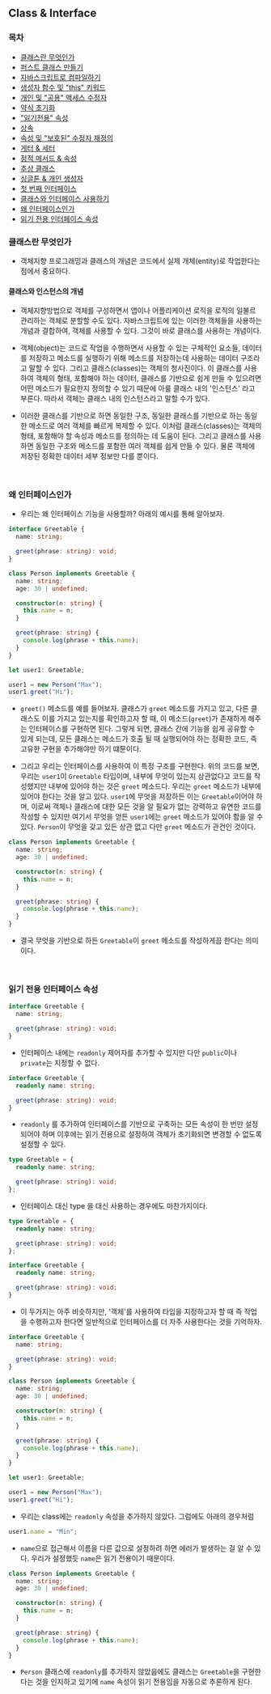 ## Class & Interface

### 목차

- [클래스란 무엇인가](#클래스란-무엇인가)
- [퍼스트 클래스 만들기](#퍼스트-클래스-만들기)
- [자바스크립트로 컴파일하기](#자바스크립트로-컴파일하기)
- [생성자 함수 및 "this" 키워드](#생성자-함수-및-this-키워드)
- [개인 및 "공용" 액세스 수정자](#개인-및-공용-액세스-수정자)
- [약식 초기화](#약식-초기화)
- ["읽기전용" 속성](#읽기전용-속성)
- [상속](#상속)
- [속성 및 "보호된" 수정자 재정의](#속성-및-보호된-수정자-재정의)
- [게터 & 세터](#게터-&-세터)
- [정적 메서드 & 속성](#정적-메서드-&-속성)
- [추상 클래스](#추상-클래스)
- [싱글톤 & 개인 생성자](#싱글톤-&-개인-생성자)
- [첫 번째 인터페이스](#첫-번째-인터페이스)
- [클래스와 인터페이스 사용하기](#클래스와-인터페이스-사용하기)
- [왜 인터페이스인가](#왜-인터페이스인가)
- [읽기 전용 인터페이스 속성](#읽기-전용-인터페이스-속성)

### 클래스란 무엇인가

- 객체지향 프로그래밍과 클래스의 개념은 코드에서 실제 개체(entity)로 작업한다는 점에서 중요하다.

#### 클래스와 인스턴스의 개념

- 객체지향방법으로 객체를 구성하면서 앱이나 어플리케이션 로직을 로직의 일불르 관리하는 객체로 분할할 수도 있다. 자바스크립트에 있는 이러한 객체들을 사용하는 개념과 결합하여, 객체를 사용할 수 있다. 그것이 바로 클래스를 사용하는 개념이다.

- 객체(object)는 코드로 작업을 수행하면서 사용할 수 있는 구체적인 요소들, 데이터를 저장하고 메소드를 실행하기 위해 메소드를 저장하는데 사용하는 데이터 구조라고 말할 수 있다. 그리고 클래스(classes)는 객체의 청사진이다. 이 클래스를 사용하여 객체의 형태, 포함해야 하는 데이터, 클래스를 기반으로 쉽게 만들 수 있으려면 어떤 메소드가 필요한지 정의할 수 있기 때문에 아룰 클래스 내의 '인스턴스' 라고 부른다. 따라서 객체는 클래스 내의 인스턴스라고 말할 수가 있다.

- 이러한 클래스를 기반으로 하면 동일한 구조, 동일한 클래스를 기반으로 하는 동일한 메소드로 여러 객체를 빠르게 복제할 수 있다. 이처럼 클래스(classes)는 객체의 형태, 포함해야 할 속성과 메소드를 정의하는 데 도움이 된다. 그리고 클래스를 사용하면 동일한 구조와 메소드를 포함한 여러 객체를 쉽게 만들 수 있다. 물론 객체에 저장된 정확한 데이터 세부 정보만 다를 뿐이다.

</br>

### 왜 인터페이스인가

- 우리는 왜 인터페이스 기능을 사용할까? 아래의 예시를 통해 알아보자.

```ts
interface Greetable {
  name: string;

  greet(phrase: string): void;
}

class Person implements Greetable {
  name: string;
  age: 30 | undefined;

  constructor(n: string) {
    this.name = n;
  }

  greet(phrase: string) {
    console.log(phrase + this.name);
  }
}

let user1: Greetable;

user1 = new Person("Max");
user1.greet("Hi");
```

- `greet()` 메소드를 예를 들어보자. 클래스가 `greet` 메소드를 가지고 있고, 다른 클래스도 이를 가지고 있는지를 확인하고자 할 때, 이 메소드(`greet`)가 존재하게 해주는 인터페이스를 구현하면 된다. 그렇게 되면, 클래스 간에 기능을 쉽게 공유할 수 있게 되는데, 모든 클래스는 메소드가 호출 될 때 실행되어야 하는 정확한 코드, 즉 고유한 구현을 추가해야만 하기 떄문이다.

- 그리고 우리는 인터페이스를 사용하여 이 특정 구조를 구현한다. 위의 코드를 보면, 우리는 `user1`이 `Greetable` 타입이며, 내부에 무엇이 있는지 상관없다고 코드를 작성했지만 내부에 있어야 하는 것은 `greet` 메소드다. 우리는 `greet` 메소드가 내부에 있어야 한다는 것을 알고 있다. `user1`에 무엇을 저장하든 이는 `Greetable`이어야 하며, 이로써 객체나 클래스에 대한 모든 것을 알 필요가 없는 강력하고 유연한 코드를 작성할 수 있지만 여기서 무엇을 얻든 `user1`에는 `greet` 메소드가 있어야 함을 알 수 있다. `Person`이 무엇을 갖고 있든 상관 없고 다만 `greet` 메소드가 관건인 것이다.

```ts
class Person implements Greetable {
  name: string;
  age: 30 | undefined;

  constructor(n: string) {
    this.name = n;
  }

  greet(phrase: string) {
    console.log(phrase + this.name);
  }
}
```

- 결국 무엇을 기반으로 하든 `Greetable`이 `greet` 메소드를 작성하게끔 한다는 의미이다.

</br>

### 읽기 전용 인터페이스 속성

```ts
interface Greetable {
  name: string;

  greet(phrase: string): void;
}
```

- 인터페이스 내에는 `readonly` 제어자를 추가할 수 있지만 다만 `public`이나 `private`는 지정할 수 없다.

```ts
interface Greetable {
  readonly name: string;

  greet(phrase: string): void;
}
```

- `readonly` 를 추가하여 인터페이스를 기반으로 구축하는 모든 속성이 한 번만 설정되어야 하며 이후에는 읽기 전용으로 설정하여 객체가 초기화되면 변경할 수 없도록 설정할 수 있다.

```ts
type Greetable = {
  readonly name: string;

  greet(phrase: string): void;
};
```

- 인터페이스 대신 type 을 대신 사용하는 경우에도 마찬가지이다.

```ts
type Greetable = {
  readonly name: string;

  greet(phrase: string): void;
};
```

```ts
interface Greetable {
  readonly name: string;

  greet(phrase: string): void;
}
```

- 이 두가지는 아주 비슷하지만, '객체'를 사용하여 타입을 지정하고자 할 때 즉 작업을 수행하고자 한다면 일반적으로 인터페이스를 더 자주 사용한다는 것을 기억하자.

```ts
interface Greetable {
  name: string;

  greet(phrase: string): void;
}

class Person implements Greetable {
  name: string;
  age: 30 | undefined;

  constructor(n: string) {
    this.name = n;
  }

  greet(phrase: string) {
    console.log(phrase + this.name);
  }
}

let user1: Greetable;

user1 = new Person("Max");
user1.greet("Hi");
```

- 우리는 class에는 `readonly` 속성을 추가하지 않았다. 그럼에도 아래의 경우처럼

```ts
user1.name = "Min";
```

- `name`으로 접근해서 이름을 다른 값으로 설정하려 하면 에러가 발생하는 걸 알 수 있다. 우리가 설정했듯 `name`은 읽기 전용이기 때문이다.

```ts
class Person implements Greetable {
  name: string;
  age: 30 | undefined;

  constructor(n: string) {
    this.name = n;
  }

  greet(phrase: string) {
    console.log(phrase + this.name);
  }
}
```

- `Person` 클래스에 `readonly`를 추가하지 않았음에도 클래스는 `Greetable`을 구현한다는 것을 인지하고 있기에 `name` 속성이 읽기 전용임을 자동으로 추론하게 된다.

</br>
